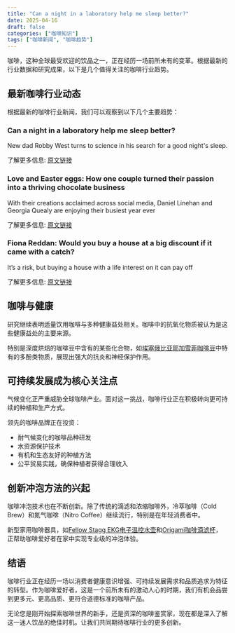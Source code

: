 ```yaml
---
title: "Can a night in a laboratory help me sleep better?"
date: 2025-04-16
draft: false
categories: ["咖啡知识"]
tags: ["咖啡新闻", "咖啡趋势"]
---
```


咖啡，这种全球最受欢迎的饮品之一，正在经历一场前所未有的变革。根据最新的行业数据和研究成果，以下是几个值得关注的咖啡行业趋势。

## 最新咖啡行业动态

根据最新的咖啡行业新闻，我们可以观察到以下几个主要趋势：

### Can a night in a laboratory help me sleep better?

New dad Robby West turns to science in his search for a good night's sleep.

了解更多信息: [原文链接](https://www.bbc.com/news/articles/cvge9lw0nllo)

### Love and Easter eggs: How one couple turned their passion into a thriving chocolate business

With their creations acclaimed across social media, Daniel Linehan and Georgia Quealy are enjoying their busiest year ever

了解更多信息: [原文链接](https://www.irishtimes.com/ireland/2025/04/16/love-and-easter-eggs-how-one-couple-turned-their-passion-into-a-thriving-chocolate-business/)

### Fiona Reddan: Would you buy a house at a big discount if it came with a catch?

It’s a risk, but buying a house with a life interest on it can pay off

了解更多信息: [原文链接](https://www.irishtimes.com/property/residential/2025/04/16/would-you-buy-a-house-at-a-big-discount-if-it-came-with-a-catch/)


## 咖啡与健康

研究继续表明适量饮用咖啡与多种健康益处相关。咖啡中的抗氧化物质被认为是这些健康益处的主要来源。

特别是深度烘焙的咖啡豆中含有的某些化合物，如[埃塞俄比亚耶加雪菲咖啡豆](https://www.amazon.com/dp/B00LKT7UZ8?tag=coffeeprism-20)中特有的多酚类物质，展现出强大的抗炎和神经保护作用。

## 可持续发展成为核心关注点

气候变化正严重威胁全球咖啡产业。面对这一挑战，咖啡行业正在积极转向更可持续的种植和生产方式。

领先的咖啡品牌正在投资：
- 耐气候变化的咖啡品种研发
- 水资源保护技术
- 有机和生态友好的种植方法
- 公平贸易实践，确保种植者获得合理收入

## 创新冲泡方法的兴起

咖啡冲泡技术也在不断创新。除了传统的滴滤和浓缩咖啡外，冷萃咖啡（Cold Brew）和氮气咖啡（Nitro Coffee）继续流行，特别是在年轻消费者中。

新型家用咖啡器具，如[Fellow Stagg EKG电子温控水壶](https://www.amazon.com/dp/B07DTMZL56?tag=coffeeprism-20)和[Origami咖啡滴滤杯](https://www.amazon.com/dp/B07Z8L64TF?tag=coffeeprism-20)，正帮助咖啡爱好者在家中实现专业级的冲泡体验。

## 结语

咖啡行业正在经历一场以消费者健康意识增强、可持续发展需求和品质追求为特征的转型。作为咖啡爱好者，这是一个前所未有的激动人心的时期，我们有机会品尝到更多元、更高品质、更符合道德标准的咖啡产品。

无论您是刚开始探索咖啡世界的新手，还是资深的咖啡鉴赏家，现在都是深入了解这一迷人饮品的绝佳时机。让我们共同期待咖啡行业的更多创新。